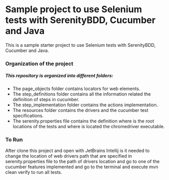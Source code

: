 # Sample project to use Selenium tests with SerenityBDD, Cucumber and Java

This is a sample starter project to use Selenium tests with SerenityBDD, Cucumber and Java.

### Organization of the project

##### This repository is organized into different folders:

* The page_objects folder contains locators for web elements.
* The step_definitions folder contains all the information related the definition of steps in cucumber.
* The step_implementation folder contains the actions implementation.
* The resources folder contains the drivers and the cucumber test specifications.
* The serenity.properties file contains the definition where is the root locations of the tests and where is located the chromedriver executable.


### To Run
After clone this project and open with JetBrains Intellij is it needed to change the location of web drivers path that are specified in serenity.properties file to the path of drivers location and go to one of the cucumber features implemented and go to the terminal and execute mvn clean verify to run all tests.
